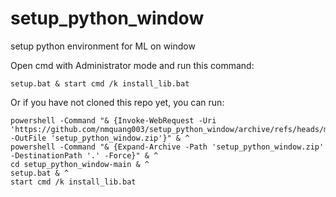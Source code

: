 # setup_python_window
setup python environment for ML on window

Open cmd with Administrator mode and run this command: 
```
setup.bat & start cmd /k install_lib.bat
```

Or if you have not cloned this repo yet, you can run:
```
powershell -Command "& {Invoke-WebRequest -Uri 'https://github.com/nmquang003/setup_python_window/archive/refs/heads/main.zip' -OutFile 'setup_python_window.zip'}" & ^
powershell -Command "& {Expand-Archive -Path 'setup_python_window.zip' -DestinationPath '.' -Force}" & ^
cd setup_python_window-main & ^
setup.bat & ^
start cmd /k install_lib.bat
```
